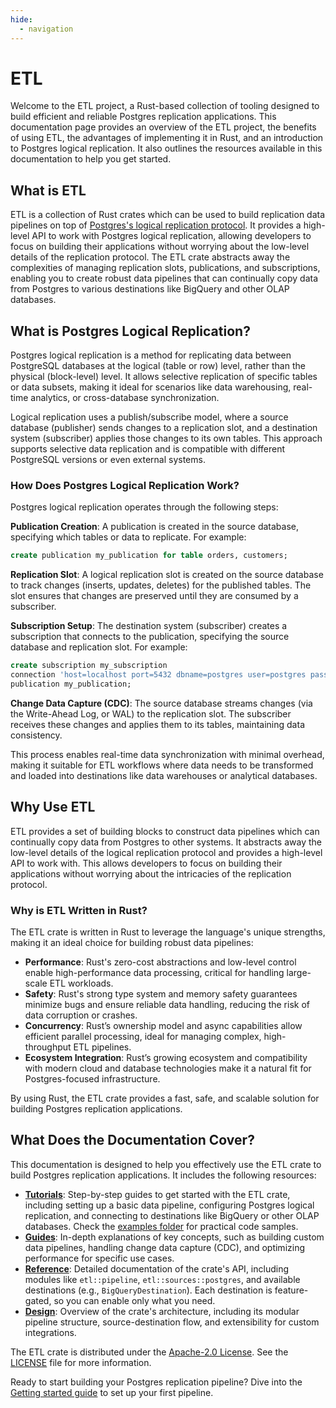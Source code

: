 ```yaml
---
hide:
  - navigation
---
```


# ETL

Welcome to the ETL project, a Rust-based collection of tooling designed to build efficient and reliable Postgres replication applications. This documentation page provides an overview of the ETL project, the benefits of using ETL, the advantages of implementing it in Rust, and an introduction to Postgres logical replication. It also outlines the resources available in this documentation to help you get started.

## What is ETL

ETL is a collection of Rust crates which can be used to build replication data pipelines on top of [Postgres's logical replication protocol](https://www.postgresql.org/docs/current/protocol-logical-replication.html). It provides a high-level API to work with Postgres logical replication, allowing developers to focus on building their applications without worrying about the low-level details of the replication protocol. The ETL crate abstracts away the complexities of managing replication slots, publications, and subscriptions, enabling you to create robust data pipelines that can continually copy data from Postgres to various destinations like BigQuery and other OLAP databases.

## What is Postgres Logical Replication?

Postgres logical replication is a method for replicating data between PostgreSQL databases at the logical (table or row) level, rather than the physical (block-level) level. It allows selective replication of specific tables or data subsets, making it ideal for scenarios like data warehousing, real-time analytics, or cross-database synchronization.

Logical replication uses a publish/subscribe model, where a source database (publisher) sends changes to a replication slot, and a destination system (subscriber) applies those changes to its own tables. This approach supports selective data replication and is compatible with different PostgreSQL versions or even external systems.

### How Does Postgres Logical Replication Work?

Postgres logical replication operates through the following steps:

**Publication Creation**: A publication is created in the source database, specifying which tables or data to replicate. For example:

```sql
create publication my_publication for table orders, customers;
```

**Replication Slot**: A logical replication slot is created on the source database to track changes (inserts, updates, deletes) for the published tables. The slot ensures that changes are preserved until they are consumed by a subscriber.

**Subscription Setup**: The destination system (subscriber) creates a subscription that connects to the publication, specifying the source database and replication slot. For example:

```sql
create subscription my_subscription
connection 'host=localhost port=5432 dbname=postgres user=postgres password=password'
publication my_publication;
```

**Change Data Capture (CDC)**: The source database streams changes (via the Write-Ahead Log, or WAL) to the replication slot. The subscriber receives these changes and applies them to its tables, maintaining data consistency.

This process enables real-time data synchronization with minimal overhead, making it suitable for ETL workflows where data needs to be transformed and loaded into destinations like data warehouses or analytical databases.

## Why Use ETL

ETL provides a set of building blocks to construct data pipelines which can continually copy data from Postgres to other systems. It abstracts away the low-level details of the logical replication protocol and provides a high-level API to work with. This allows developers to focus on building their applications without worrying about the intricacies of the replication protocol.

### Why is ETL Written in Rust?

The ETL crate is written in Rust to leverage the language's unique strengths, making it an ideal choice for building robust data pipelines:

- **Performance**: Rust's zero-cost abstractions and low-level control enable high-performance data processing, critical for handling large-scale ETL workloads.
- **Safety**: Rust's strong type system and memory safety guarantees minimize bugs and ensure reliable data handling, reducing the risk of data corruption or crashes.
- **Concurrency**: Rust’s ownership model and async capabilities allow efficient parallel processing, ideal for managing complex, high-throughput ETL pipelines.
- **Ecosystem Integration**: Rust’s growing ecosystem and compatibility with modern cloud and database technologies make it a natural fit for Postgres-focused infrastructure.

By using Rust, the ETL crate provides a fast, safe, and scalable solution for building Postgres replication applications.

## What Does the Documentation Cover?

This documentation is designed to help you effectively use the ETL crate to build Postgres replication applications. It includes the following resources:

- [**Tutorials**](tutorials/index.md): Step-by-step guides to get started with the ETL crate, including setting up a basic data pipeline, configuring Postgres logical replication, and connecting to destinations like BigQuery or other OLAP databases. Check the [examples folder](https://github.com/supabase/etl/tree/main/etl/examples) for practical code samples.
- [**Guides**](guides/index.md): In-depth explanations of key concepts, such as building custom data pipelines, handling change data capture (CDC), and optimizing performance for specific use cases.
- [**Reference**](reference/index.md): Detailed documentation of the crate's API, including modules like `etl::pipeline`, `etl::sources::postgres`, and available destinations (e.g., `BigQueryDestination`). Each destination is feature-gated, so you can enable only what you need.
- [**Design**](design/index.md): Overview of the crate's architecture, including its modular pipeline structure, source-destination flow, and extensibility for custom integrations.

The ETL crate is distributed under the [Apache-2.0 License](https://www.apache.org/licenses/LICENSE-2.0). See the [LICENSE](https://github.com/supabase/etl/blob/main/LICENSE) file for more information.

Ready to start building your Postgres replication pipeline? Dive into the [Getting started guide](tutorials/getting-started.md) to set up your first pipeline.
